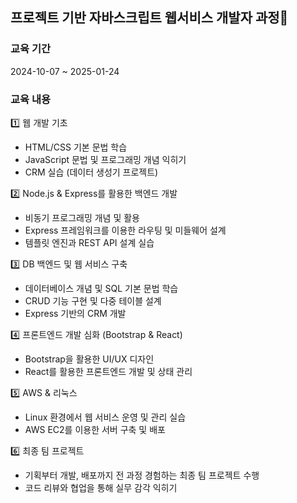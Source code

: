 ## 프로젝트 기반 자바스크립트 웹서비스 개발자 과정🌱

### 교육 기간
2024-10-07 ~ 2025-01-24

### 교육 내용
1️⃣ 웹 개발 기초</br>
- HTML/CSS 기본 문법 학습</br>
- JavaScript 문법 및 프로그래밍 개념 익히기</br>
- CRM 실습 (데이터 생성기 프로젝트)</br>

2️⃣ Node.js & Express를 활용한 백엔드 개발</br>
- 비동기 프로그래밍 개념 및 활용</br>
- Express 프레임워크를 이용한 라우팅 및 미들웨어 설계</br>
- 템플릿 엔진과 REST API 설계 실습</br>

3️⃣ DB 백엔드 및 웹 서비스 구축</br>
- 데이터베이스 개념 및 SQL 기본 문법 학습</br>
- CRUD 기능 구현 및 다중 테이블 설계</br>
- Express 기반의 CRM 개발</br>

4️⃣ 프론트엔드 개발 심화 (Bootstrap & React)</br>
- Bootstrap을 활용한 UI/UX 디자인</br>
- React를 활용한 프론트엔드 개발 및 상태 관리</br>

5️⃣ AWS & 리눅스</br>
- Linux 환경에서 웹 서비스 운영 및 관리 실습</br>
- AWS EC2를 이용한 서버 구축 및 배포</br>

6️⃣ 최종 팀 프로젝트</br>
- 기획부터 개발, 배포까지 전 과정 경험하는 최종 팀 프로젝트 수행</br>
- 코드 리뷰와 협업을 통해 실무 감각 익히기</br>


